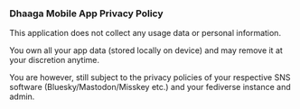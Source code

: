 ### Dhaaga Mobile App Privacy Policy

This application does not collect
any usage data or personal information.

You own all your app data (stored locally on device)
and may remove it at your discretion anytime.

You are however, still subject to the privacy policies
of your respective SNS software (Bluesky/Mastodon/Misskey etc.)
and your fediverse instance and admin.
